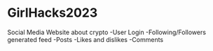 # GirlHacks2023
Social Media Website about crypto
  -User Login
  -Following/Followers generated feed
  -Posts
    -Likes and dislikes
    -Comments
